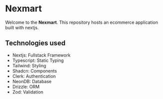 # Nexmart

Welcome to the **Nexmart**. This repository hosts an ecommerce application built with nextjs.

## Technologies used

- Nextjs: Fullstack Framework
- Typescript: Static Typing
- Tailwind: Styling
- Shadcn: Components
- Clerk: Authentication
- NeonDB: Database
- Drizzle: ORM
- Zod: Validation

